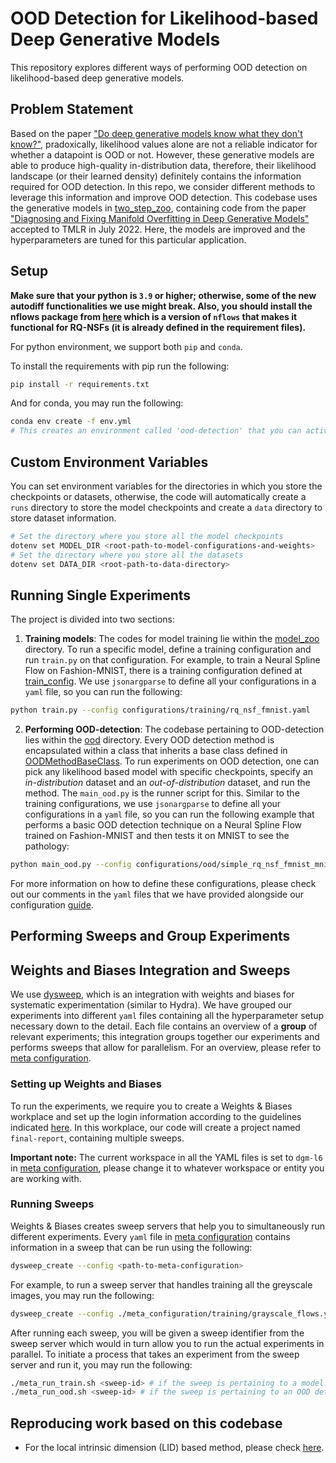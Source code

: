 # OOD Detection for Likelihood-based Deep Generative Models

This repository explores different ways of performing OOD detection on likelihood-based deep generative models. 

## Problem Statement
Based on the paper ["Do deep generative models know what they don't know?"](https://openreview.net/pdf?id=H1xwNhCcYm), pradoxically, likelihood values alone are not a reliable indicator for whether a datapoint is OOD or not. However, these generative models are able to produce high-quality in-distribution data, therefore, their likelihood landscape (or their learned density) definitely contains the information required for OOD detection. In this repo, we consider different methods to leverage this information and improve OOD detection.
This codebase uses the generative models in [two_step_zoo](https://github.com/layer6ai/two_step_zoo), containing code from the paper ["Diagnosing and Fixing Manifold Overfitting in Deep Generative Models"](https://arxiv.org/abs/2204.07172) accepted to TMLR in July 2022. Here, the models are improved and the hyperparameters are tuned for this particular application.


## Setup

**Make sure that your python is `3.9` or higher; otherwise, some of the new autodiff functionalities we use might break. Also, you should install the nflows package from [here](https://github.com/HamidrezaKmK/nflows) which is a version of `nflows` that makes it functional for RQ-NSFs (it is already defined in the requirement files).**

For python environment, we support both `pip` and `conda`.

To install the requirements with pip run the following:

```bash
pip install -r requirements.txt
```

And for conda, you may run the following:

```bash
conda env create -f env.yml 
# This creates an environment called 'ood-detection' that you can activate
```

## Custom Environment Variables

You can set environment variables for the directories in which you store the checkpoints or datasets, otherwise, the code will automatically create a `runs` directory to store the model checkpoints and create a `data` directory to store dataset information.

```bash
# Set the directory where you store all the model checkpoints
dotenv set MODEL_DIR <root-path-to-model-configurations-and-weights>
# Set the directory where you store all the datasets
dotenv set DATA_DIR <root-path-to-data-directory>
```

## Running Single Experiments

The project is divided into two sections:

1. **Training models**: The codes for model training lie within the [model_zoo](./model_zoo/) directory. To run a specific model, define a training configuration and run `train.py` on that configuration. For example, to train a Neural Spline Flow on Fashion-MNIST, there is a training configuration defined at [train_config](./configurations/training/rq_nsf_fmnist.yaml). We use `jsonargparse` to define all your configurations in a `yaml` file, so you can run the following:

```bash
python train.py --config configurations/training/rq_nsf_fmnist.yaml
```

2. **Performing OOD-detection**: The codebase pertaining to OOD-detection lies within the [ood](./ood/) directory. Every OOD detection method is encapsulated within a class that inherits a base class defined in [OODMethodBaseClass](./ood/methods/base_method.py). To run experiments on OOD detection, one can pick any likelihood based model with specific checkpoints, specify an *in-distribution* dataset and an *out-of-distribution* dataset, and run the method. The `main_ood.py` is the runner script for this. Similar to the training configurations, we use `jsonargparse` to define all your configurations in a `yaml` file, so you can run the following example that performs a basic OOD detection technique on a Neural Spline Flow trained on Fashion-MNIST and then tests it on MNIST to see the pathology:

```bash
python main_ood.py --config configurations/ood/simple_rq_nsf_fmnist_mnist.yaml
```

For more information on how to define these configurations, please check out our comments in the `yaml` files that we have provided alongside our configuration [guide](./docs/configs.md).

## Performing Sweeps and Group Experiments


## Weights and Biases Integration and Sweeps

We use [dysweep](https://github.com/HamidrezaKmK/dysweep), which is an integration with weights and biases for systematic experimentation (similar to Hydra). 
We have grouped our experiments into different `yaml` files containing all the hyperparameter setup necessary down to the detail. Each file contains an overview of a **group** of relevant experiments; this integration groups together our experiments and performs sweeps that allow for parallelism. For an overview, please refer to [meta configuration](./meta_configurations/).
 
### Setting up Weights and Biases

To run the experiments, we require you to create a Weights & Biases workplace and set up the login information according to the guidelines indicated [here](https://docs.wandb.ai/quickstart). In this workplace, our code will create a project named `final-report`, containing multiple sweeps. 

**Important note:** The current workspace in all the YAML files is set to `dgm-l6` in [meta configuration](./meta_configurations/), please change it to whatever workspace or entity you are working with.

### Running Sweeps

Weights & Biases creates sweep servers that help you to simultaneously run different experiments.
Every `yaml` file in [meta configuration](./meta_configurations/) contains information in a sweep that can be run using the following:
```bash
dysweep_create --config <path-to-meta-configuration>
```
For example, to run a sweep server that handles training all the greyscale images, you may run the following:
```bash
dysweep_create --config ./meta_configuration/training/grayscale_flows.yaml
```
After running each sweep, you will be given a sweep identifier from the sweep server which would in turn allow you to run the actual experiments in parallel. To initiate a process that takes an experiment from the sweep server and run it, you may run the following:
```bash
./meta_run_train.sh <sweep-id> # if the sweep is pertaining to a model training task
./meta_run_ood.sh <sweep-id> # if the sweep is pertaining to an OOD detection task
```

## Reproducing work based on this codebase

* For the local intrinsic dimension (LID) based method, please check [here](docs/reproduce_lid.md).